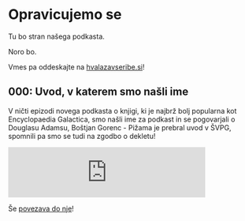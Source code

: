 # Opravicujemo se

Tu bo stran našega podkasta.

Noro bo.

Vmes pa oddeskajte na [hvalazavseribe.si](http://hvalazavseribe.si)!


## 000: Uvod, v katerem smo našli ime

V ničti epizodi novega podkasta o knjigi, ki je najbrž bolj popularna kot Encyclopaedia Galactica, smo našli ime za podkast in se pogovarjali o Douglasu Adamsu, Boštjan Gorenc - Pižama je prebral uvod v ŠVPG, spomnili pa smo se tudi na zgodbo o dekletu! 

<iframe src="https://anchor.fm/opravicujemose/embed/episodes/000-Uvod--v-katerem-smo-nali-ime-eedfno" height="102px" width="400px" frameborder="0" scrolling="no"></iframe>

Še [povezava do nje](https://anchor.fm/opravicujemose/episodes/000-Uvod--v-katerem-smo-nali-ime-eedfno)!